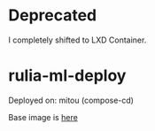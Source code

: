 # Deprecated
I completely shifted to LXD Container.

# rulia-ml-deploy
Deployed on: mitou (compose-cd)

Base image is [here](https://github.com/yanorei32/uthree-ml-image)
